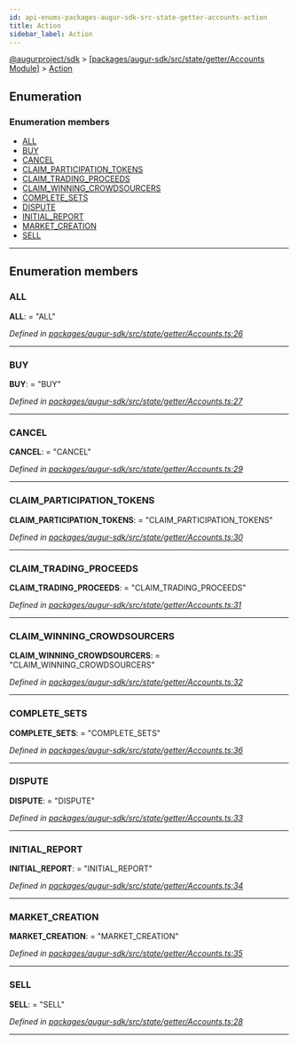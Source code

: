 ```yaml
---
id: api-enums-packages-augur-sdk-src-state-getter-accounts-action
title: Action
sidebar_label: Action
---
```


[@augurproject/sdk](api-readme.md) > [[packages/augur-sdk/src/state/getter/Accounts Module]](api-modules-packages-augur-sdk-src-state-getter-accounts-module.md) > [Action](api-enums-packages-augur-sdk-src-state-getter-accounts-action.md)

## Enumeration

### Enumeration members

* [ALL](api-enums-packages-augur-sdk-src-state-getter-accounts-action.md#all)
* [BUY](api-enums-packages-augur-sdk-src-state-getter-accounts-action.md#buy)
* [CANCEL](api-enums-packages-augur-sdk-src-state-getter-accounts-action.md#cancel)
* [CLAIM_PARTICIPATION_TOKENS](api-enums-packages-augur-sdk-src-state-getter-accounts-action.md#claim_participation_tokens)
* [CLAIM_TRADING_PROCEEDS](api-enums-packages-augur-sdk-src-state-getter-accounts-action.md#claim_trading_proceeds)
* [CLAIM_WINNING_CROWDSOURCERS](api-enums-packages-augur-sdk-src-state-getter-accounts-action.md#claim_winning_crowdsourcers)
* [COMPLETE_SETS](api-enums-packages-augur-sdk-src-state-getter-accounts-action.md#complete_sets)
* [DISPUTE](api-enums-packages-augur-sdk-src-state-getter-accounts-action.md#dispute)
* [INITIAL_REPORT](api-enums-packages-augur-sdk-src-state-getter-accounts-action.md#initial_report)
* [MARKET_CREATION](api-enums-packages-augur-sdk-src-state-getter-accounts-action.md#market_creation)
* [SELL](api-enums-packages-augur-sdk-src-state-getter-accounts-action.md#sell)

---

## Enumeration members

<a id="all"></a>

###  ALL

**ALL**:  = "ALL"

*Defined in [packages/augur-sdk/src/state/getter/Accounts.ts:26](https://github.com/AugurProject/augur/blob/bae2172ca0/packages/augur-sdk/src/state/getter/Accounts.ts#L26)*

___
<a id="buy"></a>

###  BUY

**BUY**:  = "BUY"

*Defined in [packages/augur-sdk/src/state/getter/Accounts.ts:27](https://github.com/AugurProject/augur/blob/bae2172ca0/packages/augur-sdk/src/state/getter/Accounts.ts#L27)*

___
<a id="cancel"></a>

###  CANCEL

**CANCEL**:  = "CANCEL"

*Defined in [packages/augur-sdk/src/state/getter/Accounts.ts:29](https://github.com/AugurProject/augur/blob/bae2172ca0/packages/augur-sdk/src/state/getter/Accounts.ts#L29)*

___
<a id="claim_participation_tokens"></a>

###  CLAIM_PARTICIPATION_TOKENS

**CLAIM_PARTICIPATION_TOKENS**:  = "CLAIM_PARTICIPATION_TOKENS"

*Defined in [packages/augur-sdk/src/state/getter/Accounts.ts:30](https://github.com/AugurProject/augur/blob/bae2172ca0/packages/augur-sdk/src/state/getter/Accounts.ts#L30)*

___
<a id="claim_trading_proceeds"></a>

###  CLAIM_TRADING_PROCEEDS

**CLAIM_TRADING_PROCEEDS**:  = "CLAIM_TRADING_PROCEEDS"

*Defined in [packages/augur-sdk/src/state/getter/Accounts.ts:31](https://github.com/AugurProject/augur/blob/bae2172ca0/packages/augur-sdk/src/state/getter/Accounts.ts#L31)*

___
<a id="claim_winning_crowdsourcers"></a>

###  CLAIM_WINNING_CROWDSOURCERS

**CLAIM_WINNING_CROWDSOURCERS**:  = "CLAIM_WINNING_CROWDSOURCERS"

*Defined in [packages/augur-sdk/src/state/getter/Accounts.ts:32](https://github.com/AugurProject/augur/blob/bae2172ca0/packages/augur-sdk/src/state/getter/Accounts.ts#L32)*

___
<a id="complete_sets"></a>

###  COMPLETE_SETS

**COMPLETE_SETS**:  = "COMPLETE_SETS"

*Defined in [packages/augur-sdk/src/state/getter/Accounts.ts:36](https://github.com/AugurProject/augur/blob/bae2172ca0/packages/augur-sdk/src/state/getter/Accounts.ts#L36)*

___
<a id="dispute"></a>

###  DISPUTE

**DISPUTE**:  = "DISPUTE"

*Defined in [packages/augur-sdk/src/state/getter/Accounts.ts:33](https://github.com/AugurProject/augur/blob/bae2172ca0/packages/augur-sdk/src/state/getter/Accounts.ts#L33)*

___
<a id="initial_report"></a>

###  INITIAL_REPORT

**INITIAL_REPORT**:  = "INITIAL_REPORT"

*Defined in [packages/augur-sdk/src/state/getter/Accounts.ts:34](https://github.com/AugurProject/augur/blob/bae2172ca0/packages/augur-sdk/src/state/getter/Accounts.ts#L34)*

___
<a id="market_creation"></a>

###  MARKET_CREATION

**MARKET_CREATION**:  = "MARKET_CREATION"

*Defined in [packages/augur-sdk/src/state/getter/Accounts.ts:35](https://github.com/AugurProject/augur/blob/bae2172ca0/packages/augur-sdk/src/state/getter/Accounts.ts#L35)*

___
<a id="sell"></a>

###  SELL

**SELL**:  = "SELL"

*Defined in [packages/augur-sdk/src/state/getter/Accounts.ts:28](https://github.com/AugurProject/augur/blob/bae2172ca0/packages/augur-sdk/src/state/getter/Accounts.ts#L28)*

___

